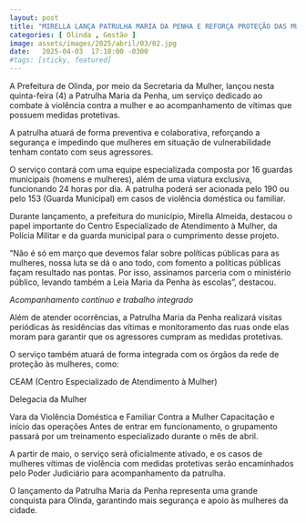 ```yaml
---
layout: post
title: "MIRELLA LANÇA PATRULHA MARIA DA PENHA E REFORÇA PROTEÇÃO DAS MULHERES EM OLINDA"
categories: [ Olinda , Gestão ]
image: assets/images/2025/abril/03/02.jpg
date:   2025-04-03  17:10:00 -0300
#tags: [sticky, featured]
---
```

A Prefeitura de Olinda, por meio da Secretaria da Mulher, lançou nesta quinta-feira (4) a Patrulha Maria da Penha, um serviço dedicado ao combate à violência contra a mulher e ao acompanhamento de vítimas que possuem medidas protetivas. 

A patrulha atuará de forma preventiva e colaborativa, reforçando a segurança e impedindo que mulheres em situação de vulnerabilidade tenham contato com seus agressores.

O serviço contará com uma equipe especializada composta por 16 guardas municipais (homens e mulheres), além de uma viatura exclusiva, funcionando 24 horas por dia. A patrulha poderá ser acionada pelo 190 ou pelo 153 (Guarda Municipal) em casos de violência doméstica ou familiar.

Durante lançamento, a prefeitura do município, Mirella Almeida, destacou o papel importante do Centro Especializado de Atendimento à Mulher, da Polícia Militar e da guarda municipal para o cumprimento desse projeto. 

“Não é só em março que devemos falar sobre políticas públicas para as mulheres, nossa luta se dá o ano todo, com fomento a políticas públicas façam resultado nas pontas. Por isso, assinamos parceria com o ministério público, levando também a Leia Maria da Penha às escolas”, destacou. 

*Acompanhamento contínuo e trabalho integrado*

Além de atender ocorrências, a Patrulha Maria da Penha realizará visitas periódicas às residências das vítimas e monitoramento das ruas onde elas moram para garantir que os agressores cumpram as medidas protetivas.

O serviço também atuará de forma integrada com os órgãos da rede de proteção às mulheres, como:

CEAM (Centro Especializado de Atendimento à Mulher)

Delegacia da Mulher

Vara da Violência Doméstica e Familiar Contra a Mulher
Capacitação e início das operações
Antes de entrar em funcionamento, o grupamento passará por um treinamento especializado durante o mês de abril.

A partir de maio, o serviço será oficialmente ativado, e os casos de mulheres vítimas de violência com medidas protetivas serão encaminhados pelo Poder Judiciário para acompanhamento da patrulha.

O lançamento da Patrulha Maria da Penha representa uma grande conquista para Olinda, garantindo mais segurança e apoio às mulheres da cidade.